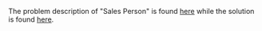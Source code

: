 The problem description of "Sales Person" is found [here](https://leetcode.com/problems/sales-person/) while the solution is found [here](https://github.com/aurimas13/Solutions-To-Problems/blob/main/LeetCode/Pandas%20Solutions/Sales%20Person/person.py).